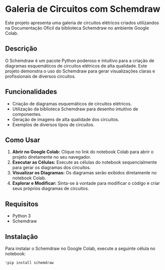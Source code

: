 # Galeria de Circuitos com Schemdraw

Este projeto apresenta uma galeria de circuitos elétricos criados utilizandos na Documentação Oficil da biblioteca Schemdraw no ambiente Google Colab.

## Descrição

O Schemdraw é um pacote Python poderoso e intuitivo para a criação de diagramas esquemáticos de circuitos elétricos de alta qualidade. Este projeto demonstra o uso do Schemdraw para gerar visualizações claras e profissionais de diversos circuitos.

## Funcionalidades

* Criação de diagramas esquemáticos de circuitos elétricos.
* Utilização da biblioteca Schemdraw para desenho intuitivo de componentes.
* Geração de imagens de alta qualidade dos circuitos.
* Exemplos de diversos tipos de circuitos.

## Como Usar

1.  **Abrir no Google Colab:** Clique no link do notebook Colab para abrir o projeto diretamente no seu navegador.
2.  **Executar as Células:** Execute as células do notebook sequencialmente para gerar os diagramas dos circuitos.
3.  **Visualizar os Diagramas:** Os diagramas serão exibidos diretamente no notebook Colab.
4.  **Explorar e Modificar:** Sinta-se à vontade para modificar o código e criar seus próprios diagramas de circuitos.

## Requisitos

* Python 3
* Schemdraw

## Instalação

Para instalar o Schemdraw no Google Colab, execute a seguinte célula no notebook:

```python
!pip install schemdraw
